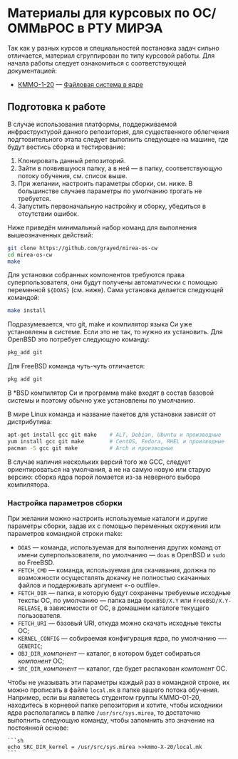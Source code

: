 # Материалы для курсовых по ОС/ОММвРОС в РТУ МИРЭА

Так как у разных курсов и специальностей постановка задач сильно отличается,
материал сгруппирован по типу курсовой работы.
Для начала работы следует ознакомиться с соответствующей документацией:

* [КММО-1-20](kmmo-X-20) — [Файловая система в ядре](kernelfs.md)

## Подготовка к работе

В случае использования платформы, поддерживаемой инфраструктурой данного репозитория,
для существенного облегчения подгтовительного этапа следует выполнить следующее
на машине, где будут вестись сборка и тестирование:

1. Клонировать данный репозиторий.
2. Зайти в появившуюся папку, а в ней — в папку, соответствующую потоку обучения,
   см. список выше.
3. При желании, настроить параметры сборки, см. ниже.
   В большинстве случаев параметры по умолчанию трогать не требуется.
4. Запустить первоначальную настройку и сборку, убедиться в отсутствии ошибок.

Ниже приведён минимальный набор команд для выполнения вышеозначенных действий:
```sh
git clone https://github.com/grayed/mirea-os-cw
cd mirea-os-cw
make
```

Для установки собранных компонентов требуются права суперпользователя, они
будут получены автоматически с помощью переменной `${DOAS}` (см. ниже).
Сама установка делается следующей командой:
```sh
make install
```

Подразумевается, что git, make и компилятор языка Си уже установлены в системе.
Если это не так, то нужно их установить. Для OpenBSD это потребует следующую команду:
```sh
pkg_add git
```
Для FreeBSD команда чуть-чуть отличается:
```sh
pkg add git
```
В *BSD компилятор Си и программа make входят в состав базовой системы и поэтому
обычно уже установлены по умолчанию.

В мире Linux команда и название пакетов для установки зависят от дистрибутива:
```sh
apt-get install gcc git make    # ALT, Debian, Ubuntu и производные
yum install gcc git make        # CentOS, Fedora, RHEL и производные
pacman -S gcc git make          # Arch и производные
```
В случае наличия нескольких версий того же GCC, следует ориентироваться на умолчания,
а не на самую новую или старую версию: сборка ядра порой ломается из-за неверного
выбора компилятора.

### Настройка параметров сборки

При желании можно настроить используемые каталоги и другие параметры сборки,
задав их с помощью переменных окружения или параметров командной строки make:

* `DOAS` — команда, используемая для выполнения других команд от имени суперпользователя,
   по умолчанию — `doas` в OpenBSD и `sudo` во FreeBSD.
* `FETCH_CMD` — команда, используемая для скачивания, должна по возможности осуществлять
   докачку не полностью скачанных файлов и поддерживать аргумент «-o outfile».
* `FETCH_DIR` — папка, в которую будут сохранены требуемые исходные тексты ОС,
   по умолчанию — папка вида `OpenBSD/X.Y` или `FreeBSD/X.Y-RELEASE`, в зависимости от ОС,
   в домашнем каталоге текущего пользователя.
* `FETCH_URI` — базовый URI, откуда можно скачать исходные тексты ОС;
* `KERNEL_CONFIG` — собираемая конфигурация ядра, по умолчанию —- `GENERIC`;
* `OBJ_DIR_`*компонент* — каталог, в котором будет собираться *компонент* ОС;
* `SRC_DIR_`*компонент* — каталог, где будет распакован *компонент* ОС.

Чтобы не указывать эти параметры каждый раз в командной строке, их можно прописать
в файле `local.mk` в папке вашего потока обучения.
Например, если вы являетесь студентом группы КММО-01-20, находитесь в корневой
папке репозитория и хотите, чтобы исходники ядра располагались в папке
`/usr/src/sys.mirea`, то достаточно выполнить следующую команду,
чтобы запомнить это значение на постоянной основе:

	```sh
	echo SRC_DIR_kernel = /usr/src/sys.mirea >>kmmo-X-20/local.mk
	```
